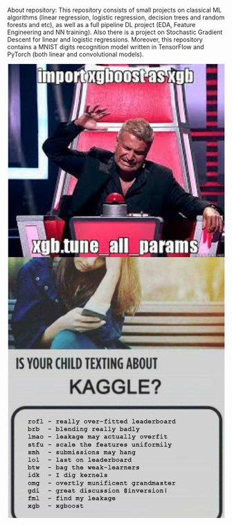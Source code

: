 About repository: 
This repository consists of small projects on classical ML algorithms (linear regression, logistic regression, decision trees and random forests and etc), as well as a full pipeline DL project (EDA, Feature Engineering and NN training).
Also there is a project on Stochastic Gradient Descent for linear and logistic regressions. 
Moreover, this repository contains a MNIST digits recognition model written in TensorFlow and PyTorch (both linear and convolutional models). 


<div id="meme" align="center">
  <img src="xgboost_meme.jpeg" alt="alt text" width="500" align="center"/>
</div>


<div id="meme" align="center">
  <img src="kaggle.jpg" alt="alt text" width="500" align="center"/>
</div>
